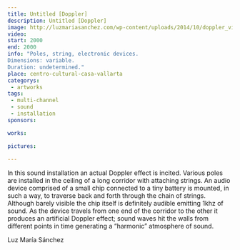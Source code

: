 ```yaml
---
title: Untitled [Doppler]
description: Untitled [Doppler]
image: http://luzmariasanchez.com/wp-content/uploads/2014/10/doppler_vi01.jpg
video: 
start: 2000
end: 2000
info: "Poles, string, electronic devices.
Dimensions: variable.
Duration: undetermined."
place: centro-cultural-casa-vallarta
categorys:
 - artworks
tags:
 - multi-channel
 - sound
 - installation
sponsors:

works:

pictures:
 
---
```


In this sound installation an actual Doppler effect is incited. Various poles are installed in the ceiling of a long corridor with attaching strings. An audio device comprised of a small chip connected to a tiny battery is mounted, in such a way, to traverse back and forth through the chain of strings. Although barely visible the chip itself is definitely audible emitting 1khz of sound. As the device travels from one end of the corridor to the other it produces an artificial Doppler effect; sound waves hit the walls from different points in time generating a “harmonic” atmosphere of sound.

 

Luz María Sánchez